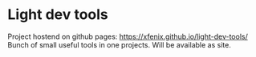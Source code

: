 # Light dev tools

Project hostend on github pages: https://xfenix.github.io/light-dev-tools/
Bunch of small useful tools in one projects. Will be available as site.
